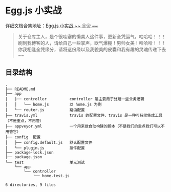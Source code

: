 # Egg.js 小实战

详细文档合集地址：[Egg.js 小实战 ~~ ❀❀ ~~](https://www.wolai.com/nY1sc5QHKe6A9dGVSn3uD8)



> 关于仓库主人，是个很哇塞的懒美人这件事，更新全凭运气，哈哈哈！！！
刷到我博客的人，请给自己一些掌声，欧气爆棚！男帅女美！哈哈哈！！！
你我相逢全凭缘分，请将这份缘以及我貌美的皮囊和我有趣的灵魂传递下去~~

## 目录结构

```
.
├── README.md
├── app
│   ├── controller          controller 层主要用于处理一些业务逻辑
│   │   └── home.js         以 home.js 为例
│   └── router.js           路由配置
├── travis.yml              travis 的配置文件，travis 是一种可持续集成工具（不是重点，不用管）
├── appveyor.yml            一个用来做自动构建的脚本（不是我们的重点我们可以不用管它）
├── config  配置
│   ├── config.default.js   默认配置文件
│   └── plugin.js           插件配置
├── package-lock.json
├── package.json
└── test                    单元测试
    └── app
        └── controller
            └── home.test.js

6 directories, 9 files
```
